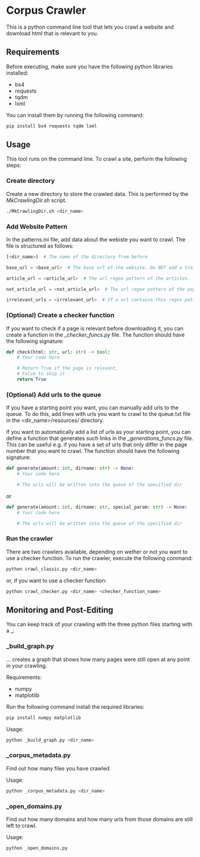 # Corpus Crawler
This is a python command line tool that lets you crawl a website and download html that is relevant to you.

## Requirements
Before executing, make sure you have the following python libraries installed:

+ bs4
+ requests
+ tqdm
+ lxml

You can install them by running the following command:
```bash
pip install bs4 requests tqdm lxml
```

## Usage
This tool runs on the command line. To crawl a site, perform the following steps:

### Create directory
Create a new directory to store the crawled data. This is performed by the *MkCrawlingDir.sh* script.
```bash
./MkCrawlingDir.sh <dir_name>
```

### Add Website Pattern
In the patterns.ini file, add data about the webiste you want to crawl. The file is structured as follows:

```python
[<dir_name>]  # The name of the directory from before

base_url = <base_url>  # The base url of the website. Do NOT add a trailing slash!

article_url = <article_url>  # The url regex pattern of the articles.

not_article_url = <not_article_url>  # The url regex pattern of the pages that are not articles, but you nevertheless want to crawl. These can be e.g. the homepage, the about page, etc.

irrelevant_urls = <irrelevant_url>  # If a url contains this regex pattern, it will be ignored.
```

### (Optional) Create a checker function
If you want to check if a page is relevant before downloading it, you can create a function in the *_checker_funcs.py* file. The function should have the following signature:

```python
def check(html: str, url: str) -> bool:
    # Your code here

    # Return True if the page is relevant,
    # False to skip it
    return True
```

### (Optional) Add urls to the queue
If you have a starting point you want, you can manually add urls to the queue. To do this, add lines with urls you want to crawl to the queue.txt file in the <dir_name>/resources/ directory.

If you want to automatically add a list of urls as your starting point, you can define a function that generates such links in the *_generations_funcs.py* file. This can be useful e.g. if you have a set of urls that only differ in the page number that you want to crawl. The function should have the following signature:

```python
def generate(amount: int, dirname: str) -> None:
    # Your code here

    # The urls will be written into the queue of the specified dir
```

or

```python
def generate(amount: int, dirname: str, special_param: str) -> None:
    # Your code here

    # The urls will be written into the queue of the specified dir
```

### Run the crawler
There are two crawlers available, depending on wether or not you want to use a checker function. To run the crawler, execute the following command:

```bash
python crawl_classic.py <dir_name>
```

or, if you want to use a checker function:

```bash
python crawl_checker.py <dir_name> <checker_function_name>
```

## Monitoring and Post-Editing
You can keep track of your crawling with the three python files starting with a \_:

### \_build_graph.py
... creates a graph that shows how many pages were still open at any point in your crawling.

Requirements:
+ numpy
+ matplotlib

Run the following command install the required libraries:
```bash
pip install numpy matplotlib
```

Usage:
```bash
python _build_graph.py <dir_name>
```

### \_corpus_metadata.py
Find out how many files you have crawled.

Usage:
```bash
python _corpus_metadata.py <dir_name>
```

### \_open_domains.py
Find out how many domains and how many urls from those domains are still left to crawl.

Usage:
```bash
python _open_domains.py
```
